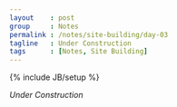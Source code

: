 ```yaml
---
layout    : post
group     : Notes
permalink : /notes/site-building/day-03
tagline   : Under Construction
tags      : [Notes, Site Building]
---
```

{% include JB/setup %}

_Under Construction_
